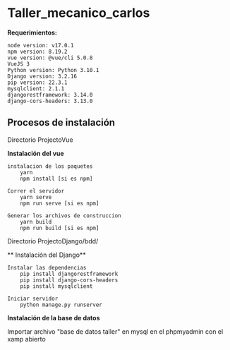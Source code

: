 # Taller_mecanico_carlos
**Requerimientos:**

 	node version: v17.0.1 
 	npm version: 8.19.2
 	vue version: @vue/cli 5.0.8
 	VueJS 3
 	Python version: Python 3.10.1
 	Django version: 3.2.16
 	pip version: 22.3.1
 	mysqlclient: 2.1.1
 	djangorestframework: 3.14.0
 	django-cors-headers: 3.13.0

## Procesos de instalación

 Directorio ProjectoVue
 
 **Instalación del vue**
 
 	instalacion de los paquetes
  		yarn
  		npm install [si es npm]

 	Correr el servidor
  		yarn serve
  		npm run serve [si es npm]

 	Generar los archivos de construccion
  		yarn build
  		npm run build [si es npm]

Directorio ProjectoDjango/bdd/

** Instalación del Django**

 	Instalar las dependencias
  		pip install djangorestframework
  		pip install django-cors-headers
  		pip install mysqlclient
 
 	Iniciar servidor
  		python manage.py runserver

**Instalación de la base de datos**

 Importar archivo "base de datos taller" en mysql en el phpmyadmin con el xamp abierto
